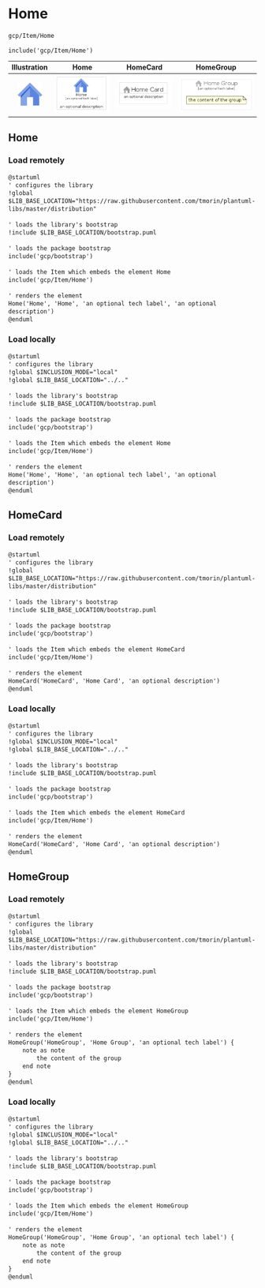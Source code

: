 # Home


```text
gcp/Item/Home
```

```text
include('gcp/Item/Home')
```



| Illustration | Home | HomeCard | HomeGroup |
| :---: | :---: | :---: | :---: |
| ![illustration for Illustration](../../gcp/Item/Home.png) | ![illustration for Home](../../gcp/Item/Home.Local.png) | ![illustration for HomeCard](../../gcp/Item/HomeCard.Local.png) | ![illustration for HomeGroup](../../gcp/Item/HomeGroup.Local.png) |




## Home

### Load remotely
```plantuml
@startuml
' configures the library
!global $LIB_BASE_LOCATION="https://raw.githubusercontent.com/tmorin/plantuml-libs/master/distribution"

' loads the library's bootstrap
!include $LIB_BASE_LOCATION/bootstrap.puml

' loads the package bootstrap
include('gcp/bootstrap')

' loads the Item which embeds the element Home
include('gcp/Item/Home')

' renders the element
Home('Home', 'Home', 'an optional tech label', 'an optional description')
@enduml
```

### Load locally
```plantuml
@startuml
' configures the library
!global $INCLUSION_MODE="local"
!global $LIB_BASE_LOCATION="../.."

' loads the library's bootstrap
!include $LIB_BASE_LOCATION/bootstrap.puml

' loads the package bootstrap
include('gcp/bootstrap')

' loads the Item which embeds the element Home
include('gcp/Item/Home')

' renders the element
Home('Home', 'Home', 'an optional tech label', 'an optional description')
@enduml
```

## HomeCard

### Load remotely
```plantuml
@startuml
' configures the library
!global $LIB_BASE_LOCATION="https://raw.githubusercontent.com/tmorin/plantuml-libs/master/distribution"

' loads the library's bootstrap
!include $LIB_BASE_LOCATION/bootstrap.puml

' loads the package bootstrap
include('gcp/bootstrap')

' loads the Item which embeds the element HomeCard
include('gcp/Item/Home')

' renders the element
HomeCard('HomeCard', 'Home Card', 'an optional description')
@enduml
```

### Load locally
```plantuml
@startuml
' configures the library
!global $INCLUSION_MODE="local"
!global $LIB_BASE_LOCATION="../.."

' loads the library's bootstrap
!include $LIB_BASE_LOCATION/bootstrap.puml

' loads the package bootstrap
include('gcp/bootstrap')

' loads the Item which embeds the element HomeCard
include('gcp/Item/Home')

' renders the element
HomeCard('HomeCard', 'Home Card', 'an optional description')
@enduml
```

## HomeGroup

### Load remotely
```plantuml
@startuml
' configures the library
!global $LIB_BASE_LOCATION="https://raw.githubusercontent.com/tmorin/plantuml-libs/master/distribution"

' loads the library's bootstrap
!include $LIB_BASE_LOCATION/bootstrap.puml

' loads the package bootstrap
include('gcp/bootstrap')

' loads the Item which embeds the element HomeGroup
include('gcp/Item/Home')

' renders the element
HomeGroup('HomeGroup', 'Home Group', 'an optional tech label') {
    note as note
        the content of the group
    end note
}
@enduml
```

### Load locally
```plantuml
@startuml
' configures the library
!global $INCLUSION_MODE="local"
!global $LIB_BASE_LOCATION="../.."

' loads the library's bootstrap
!include $LIB_BASE_LOCATION/bootstrap.puml

' loads the package bootstrap
include('gcp/bootstrap')

' loads the Item which embeds the element HomeGroup
include('gcp/Item/Home')

' renders the element
HomeGroup('HomeGroup', 'Home Group', 'an optional tech label') {
    note as note
        the content of the group
    end note
}
@enduml
```

